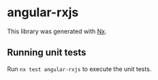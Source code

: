 # angular-rxjs

This library was generated with [Nx](https://nx.dev).

## Running unit tests

Run `nx test angular-rxjs` to execute the unit tests.
